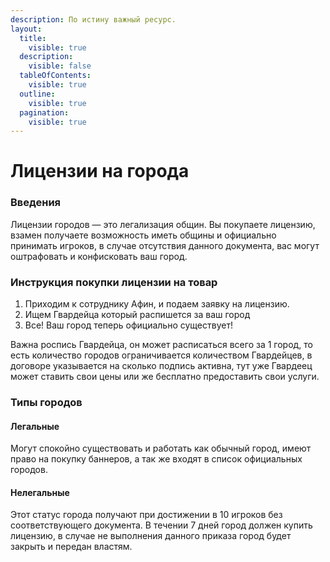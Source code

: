 ```yaml
---
description: По истину важный ресурс.
layout:
  title:
    visible: true
  description:
    visible: false
  tableOfContents:
    visible: true
  outline:
    visible: true
  pagination:
    visible: true
---
```


# Лицензии на города

### Введения

Лицензии городов — это легализация общин. Вы покупаете лицензию, взамен получаете возможность иметь общины и официально принимать игроков, в случае отсутствия данного документа, вас могут оштрафовать и конфисковать ваш город.&#x20;

### Инструкция покупки лицензии на товар

1. Приходим к сотруднику Афин, и подаем заявку на лицензию.
2. Ищем Гвардейца который распишется за ваш город
3. Все! Ваш город теперь официально существует!

Важна роспись Гвардейца, он может расписаться всего за 1 город, то есть количество городов ограничивается количеством Гвардейцев, в договоре указывается на сколько подпись активна, тут уже Гвардеец может ставить свои цены или же бесплатно предоставить свои услуги.

### Типы городов&#x20;

#### Легальные

Могут спокойно существовать и работать как обычный город, имеют право на покупку баннеров, а так же входят в список официальных городов.

#### Нелегальные

Этот статус города получают при достижении в 10 игроков без соответствующего документа. В течении 7 дней город должен купить лицензию, в случае не выполнения данного приказа город будет закрыть и передан властям.

